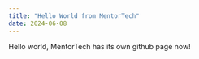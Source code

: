 ```yaml
---
title: "Hello World from MentorTech"
date: 2024-06-08
---
```


Hello world, MentorTech has its own github page now! 
